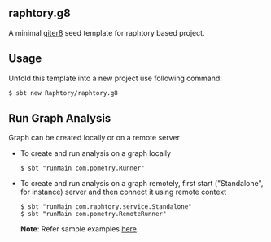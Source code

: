 ## raphtory.g8

A minimal [giter8](http://www.foundweekends.org/giter8/index.html) seed template for raphtory based project.

## Usage
Unfold this template into a new project use following command:
    
```sh
$ sbt new Raphtory/raphtory.g8
```

## Run Graph Analysis
Graph can be created locally or on a remote server
- To create and run analysis on a graph locally
    ```
    $ sbt "runMain com.pometry.Runner"
    ```

- To create and run analysis on a graph remotely, first start ("Standalone", for instance) server and then connect it using remote context
  ```
  $ sbt "runMain com.raphtory.service.Standalone"
  $ sbt "runMain com.pometry.RemoteRunner"
  ```

     **Note**: Refer sample examples [here](https://github.com/Raphtory/Examples).
